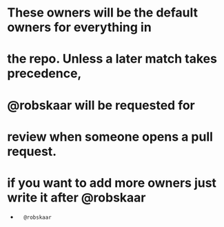 # These owners will be the default owners for everything in
# the repo. Unless a later match takes precedence,
# @robskaar will be requested for
# review when someone opens a pull request.
# if you want to add more owners just write it after @robskaar
*       @robskaar

